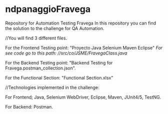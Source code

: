 # ndpanaggioFravega
Repository for Automation Testing Fravega
In this repository you can find the solution to the challenge for QA Automation.

//You will find 3 different files.

For the Frontend Testing point: "Proyecto Java Selenium Maven Eclipse" *For see code go to this path: //src/co/JSME/FravegaClass.java*

For the Backend Testing point: "Backend Testing for Fravega.postman_collection.json".


For the Functional Section: "Functional Section.xlsx"

//Technologies implemented in the challenge:

For Frontend; Java, Selenium WebDriver, Eclipse, Maven, JUnit4/5, TestNG.

For Backend: Postman.
